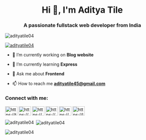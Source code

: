 <h1 align="center">Hi 👋, I'm Aditya Tile</h1>
<h3 align="center">A passionate fullstack web developer from India</h3>

<p align="left"> <img src="https://komarev.com/ghpvc/?username=adityatile04&label=Profile%20views&color=0e75b6&style=flat" alt="adityatile04" /> </p>

<p align="left"> <a href="https://github.com/ryo-ma/github-profile-trophy"><img src="https://github-profile-trophy.vercel.app/?username=adityatile04" alt="adityatile04" /></a> </p>



- 🔭 I’m currently working on **Blog website**

- 🌱 I’m currently learning **Express**

- 💬 Ask me about **Frontend**

- 📫 How to reach me **adityatile45@gmail.com**

<h3 align="left">Connect with me:</h3>
<p align="left">
<a href="https://twitter.com/https://twitter.com/_adityatile_" target="blank"><img align="center" src="https://raw.githubusercontent.com/rahuldkjain/github-profile-readme-generator/master/src/images/icons/Social/twitter.svg" alt="https://twitter.com/_adityatile_" height="30" width="40" /></a>
<a href="https://linkedin.com/in/https://www.linkedin.com/in/aditya-t-982a7822b/" target="blank"><img align="center" src="https://raw.githubusercontent.com/rahuldkjain/github-profile-readme-generator/master/src/images/icons/Social/linked-in-alt.svg" alt="https://www.linkedin.com/in/aditya-t-982a7822b/" height="30" width="40" /></a>
<a href="https://fb.com/https://www.facebook.com/aditya.tile.507?mibextid=zbwkwl" target="blank"><img align="center" src="https://raw.githubusercontent.com/rahuldkjain/github-profile-readme-generator/master/src/images/icons/Social/facebook.svg" alt="https://www.facebook.com/aditya.tile.507?mibextid=zbwkwl" height="30" width="40" /></a>
<a href="https://instagram.com/https://www.instagram.com/_adityatile_/" target="blank"><img align="center" src="https://raw.githubusercontent.com/rahuldkjain/github-profile-readme-generator/master/src/images/icons/Social/instagram.svg" alt="https://www.instagram.com/_adityatile_/" height="30" width="40" /></a>
<a href="https://medium.com/@adityatile45" target="blank"><img align="center" src="https://raw.githubusercontent.com/rahuldkjain/github-profile-readme-generator/master/src/images/icons/Social/medium.svg" alt="https://medium.com/@adityatile45" height="30" width="40" /></a>
<a href="https://leetcode.com/adityatile/" target="blank"><img align="center" src="https://raw.githubusercontent.com/rahuldkjain/github-profile-readme-generator/master/src/images/icons/Social/leet-code.svg" alt="https://leetcode.com/adityatile/" height="30" width="40" /></a>
</p>



<p><img align="left" src="https://github-readme-stats.vercel.app/api/top-langs?username=adityatile04&show_icons=true&locale=en&layout=compact" alt="adityatile04" /></p>

<p>&nbsp;<img align="center" src="https://github-readme-stats.vercel.app/api?username=adityatile04&show_icons=true&locale=en" alt="adityatile04" /></p>

<p><img align="center" src="https://github-readme-streak-stats.herokuapp.com/?user=adityatile04&" alt="adityatile04" /></p>
